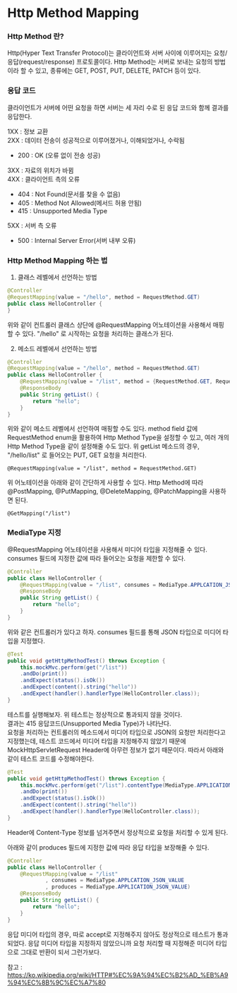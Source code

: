 # Http Method Mapping

### Http Method 란?
Http(Hyper Text Transfer Protocol)는 클라이언트와 서버 사이에 이루어지는 요청/응답(request/response) 프로토콜이다. Http Method는 서버로 보내는 요청의 방법이라 할 수 있고, 종류에는 GET, POST, PUT, DELETE, PATCH 등이 있다.

### 응답 코드
클라이언트가 서버에 어떤 요청을 하면 서버는 세 자리 수로 된 응답 코드와 함께 결과를 응답한다.

1XX : 정보 교환  
2XX : 데이터 전송이 성공적으로 이루어졌거나, 이해되었거나, 수락됨
- 200 : OK (오류 없이 전송 성공)

3XX : 자료의 위치가 바뀜  
4XX : 클라이언트 측의 오류  
- 404 : Not Found(문서를 찾을 수 없음)
- 405 : Method Not Allowed(메서드 허용 안됨)
- 415 : Unsupported Media Type

5XX : 서버 측 오류
- 500 : Internal Server Error(서버 내부 오류)

### Http Method Mapping 하는 법
1. 클래스 레벨에서 선언하는 방법
```java
@Controller
@RequestMapping(value = "/hello", method = RequestMethod.GET)
public class HelloController {
}
```
위와 같이 컨트롤러 클래스 상단에 @RequestMapping 어노테이션을 사용해서 매핑할 수 있다. "/hello" 로 시작하는 요청을 처리하는 클래스가 된다.

2. 메소드 레벨에서 선언하는 방법
```java
@Controller
@RequestMapping(value = "/hello", method = RequestMethod.GET)
public class HelloController {
    @RequestMapping(value = "/list", method = {RequestMethod.GET, RequestMethod.PUT})
    @ResponseBody
    public String getList() {
        return "hello";
    }
}
```
위와 같이 메소드 레벨에서 선언하여 매핑할 수도 있다. method field 값에 RequestMethod enum을 활용하여 Http Method Type을 설정할 수 있고, 여러 개의 Http Method Type을 같이 설정해줄 수도 있다. 위 getList 메소드의 경우, "/hello/list" 로 들어오는 PUT, GET 요청을 처리한다.
```text
@RequestMapping(value = "/list", method = RequestMethod.GET)
```
위 어노테이션을 아래와 같이 간단하게 사용할 수 있다. Http Method에 따라 @PostMapping, @PutMapping, @DeleteMapping, @PatchMapping을 사용하면 된다.
```text
@GetMapping("/list")
```

### MediaType 지정
@RequestMapping 어노테이션을 사용해서 미디어 타입을 지정해줄 수 있다.  
consumes 필드에 지정한 값에 따라 들어오는 요청을 제한할 수 있다.
```java
@Controller
public class HelloController {
    @RequestMapping(value = "/list", consumes = MediaType.APPLCATION_JSON_VALUE)
    @ResponseBody
    public String getList() {
        return "hello";
    }
}
```
위와 같은 컨트롤러가 있다고 하자. consumes 필드를 통해 JSON 타입으로 미디어 타입을 지정했다. 
```java
@Test
public void getHttpMethodTest() throws Exception {
    this.mockMvc.perform(get("/list"))
    .andDo(print())
    .andExpect(status().isOk())
    .andExpect(content().string("hello"))
    .andExpect(handler().handlerType(HelloController.class));
}
```
테스트를 실행해보자. 위 테스트는 정상적으로 통과되지 않을 것이다.  
결과는 415 응답코드(Unsupported Media Type)가 나타난다.  
요청을 처리하는 컨트롤러의 메소드에서 미디어 타입으로 JSON의 요청만 처리한다고 지정했는데, 테스트 코드에서 미디어 타입을 지정해주지 않았기 때문에 MockHttpServletRequest Header에 아무런 정보가 없기 때문이다.
따라서 아래와 같이 테스트 코드를 수정해야한다.
```java
@Test
public void getHttpMethodTest() throws Exception {
    this.mockMvc.perform(get("/list").contentType(MediaType.APPLICATION_JSON))
    .andDo(print())
    .andExpect(status().isOk())
    .andExpect(content().string("hello"))
    .andExpect(handler().handlerType(HelloController.class));
}
```
Header에 Content-Type 정보를 넘겨주면서 정상적으로 요청을 처리할 수 있게 된다.  

아래와 같이 produces 필드에 지정한 값에 따라 응답 타입을 보장해줄 수 있다.
```java
@Controller
public class HelloController {
    @RequestMapping(value = "/list"
            , consumes = MediaType.APPLCATION_JSON_VALUE
            , produces = MediaType.APPLICATION_JSON_VALUE)
    @ResponseBody
    public String getList() {
        return "hello";
    }
}
```
응답 미디어 타입의 경우, 따로 accept로 지정해주지 않아도 정상적으로 테스트가 통과되었다. 응답 미디어 타입을 지정하지 않았으니까 요청 처리할 때 지정해준 미디어 타입으로 그대로 반환이 되서 그런가보다.
<br>

참고 : <https://ko.wikipedia.org/wiki/HTTP#%EC%9A%94%EC%B2%AD_%EB%A9%94%EC%8B%9C%EC%A7%80>
